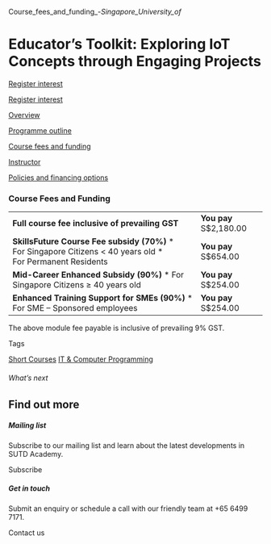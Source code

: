 Course_fees_and_funding_-_Singapore_University_of_



Educator’s Toolkit: Exploring IoT Concepts through Engaging Projects
====================================================================

[Register interest](/admissions/academy/short-courses/short-courses-register-your-interest/?coursename=educators-toolkit-exploring-iot-concepts)

[Register interest](/admissions/academy/short-courses/short-courses-register-your-interest/?coursename=educators-toolkit-exploring-iot-concepts)

[Overview](/course/educators-toolkit-exploring-iot-concepts/#tabs)

[Programme outline](/course/educators-toolkit-exploring-iot-concepts/programme-outline/#tabs)

[Course fees and funding](/course/educators-toolkit-exploring-iot-concepts/course-fees-and-funding/#tabs)

[Instructor](/course/educators-toolkit-exploring-iot-concepts/instructor/#tabs)

[Policies and financing options](/course/educators-toolkit-exploring-iot-concepts/policies-and-financing-options/#tabs)

### Course Fees and Funding

|  |  |
| --- | --- |
| **Full course fee inclusive of prevailing GST** | **You pay**  S$2,180.00 |
| **SkillsFuture Course Fee subsidy (70%)**  * For Singapore Citizens < 40 years old * For Permanent Residents | **You pay**  S$654.00 |
| **Mid-Career Enhanced Subsidy (90%)**  * For Singapore Citizens ≥ 40 years old | **You pay**  S$254.00 |
| **Enhanced Training Support for SMEs (90%)**  * For SME – Sponsored employees | **You pay**  S$254.00 |

The above module fee payable is inclusive of prevailing 9% GST.

Tags

[Short Courses](/admissions/academy/courses-and-modules/?academy-type-course=780)
[IT & Computer Programming](/admissions/academy/courses-and-modules/?discipline=929)

###### What’s next

Find out more
-------------

##### Mailing list

Subscribe to our mailing list and learn about the latest developments in SUTD Academy.

Subscribe

##### Get in touch

Submit an enquiry or schedule a call with our friendly team at +65 6499 7171.

Contact us


